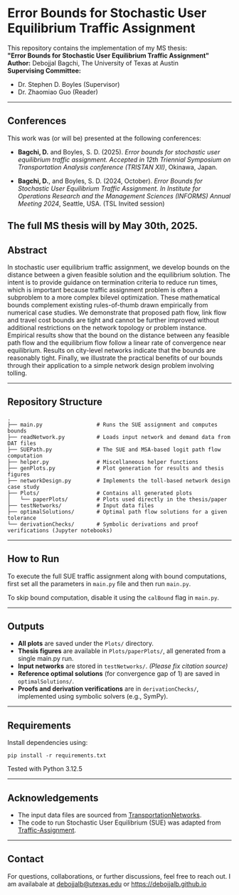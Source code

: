 # Error Bounds for Stochastic User Equilibrium Traffic Assignment

This repository contains the implementation of my MS thesis:  
**"Error Bounds for Stochastic User Equilibrium Traffic Assignment"**  
**Author:** Debojjal Bagchi, The University of Texas at Austin  
**Supervising Committee:**  
- Dr. Stephen D. Boyles (Supervisor)  
- Dr. Zhaomiao Guo (Reader)

---

## Conferences

This work was (or will be) presented at the following conferences:

- **Bagchi, D.** and Boyles, S. D. (2025). *Error bounds for stochastic user equilibrium traffic assignment.* *Accepted in* _12th Triennial Symposium on Transportation Analysis conference (TRISTAN XII)_, Okinawa, Japan.

- **Bagchi, D.**, and Boyles, S. D. (2024, October). *Error Bounds for Stochastic User Equilibrium Traffic Assignment.* *In* _Institute for Operations Research and the Management Sciences (INFORMS) Annual Meeting 2024_, Seattle, USA. (TSL Invited session)

The full MS thesis will by May 30th, 2025. 
---

## Abstract

In stochastic user equilibrium traffic assignment, we develop bounds on the distance between a given feasible solution and the equilibrium solution. The intent is to provide guidance on termination criteria to reduce run times, which is important because traffic assignment problem is often a subproblem to a more complex bilevel optimization.  These mathematical bounds complement existing rules-of-thumb drawn empirically from numerical case studies.  We demonstrate that proposed path flow, link flow and travel cost bounds are tight and cannot be further improved without additional restrictions on the network topology or problem instance. Empirical results show that the bound on the distance between any feasible path flow and the equilibrium flow follow a linear rate of convergence near equilibrium. Results on city-level networks indicate that the bounds are reasonably tight. Finally, we illustrate the practical benefits of our bounds through their application to a simple network design problem involving tolling.

---

## Repository Structure

```text
.
├── main.py                 # Runs the SUE assignment and computes bounds  
├── readNetwork.py          # Loads input network and demand data from DAT files  
├── SUEPath.py              # The SUE and MSA-based logit path flow computation  
├── helper.py               # Miscellaneous helper functions  
├── genPlots.py             # Plot generation for results and thesis figures  
├── networkDesign.py        # Implements the toll-based network design case study  
├── Plots/                  # Contains all generated plots  
│   └── paperPlots/         # Plots used directly in the thesis/paper  
├── testNetworks/           # Input data files  
├── optimalSolutions/       # Optimal path flow solutions for a given tolerance  
└── derivationChecks/       # Symbolic derivations and proof verifications (Jupyter notebooks)
```


---

## How to Run

To execute the full SUE traffic assignment along with bound computations, first set all the parameters in `main.py` file and then run `main.py`.

To skip bound computation, disable it using the `calBound` flag in `main.py`.

---

## Outputs

- **All plots** are saved under the `Plots/` directory.  
- **Thesis figures** are available in `Plots/paperPlots/`, all generated from a single  main.py  run.  
- **Input networks** are stored in `testNetworks/`. *(Please fix citation source)*  
- **Reference optimal solutions** (for convergence gap of 1) are saved in `optimalSolutions/`.  
- **Proofs and derivation verifications** are in `derivationChecks/`, implemented using symbolic solvers (e.g., SymPy).  

---

## Requirements

Install dependencies using:

    pip install -r requirements.txt

Tested with Python 3.12.5

---
## Acknowledgements

- The input data files are sourced from [TransportationNetworks](https://github.com/bstabler/TransportationNetworks).
- The code to run Stochastic User Equilibrium (SUE) was adapted from [Traffic-Assignment](https://github.com/prameshk/Traffic-Assignment).

---

## Contact

For questions, collaborations, or further discussions, feel free to reach out.
I am availabale at debojjalb@utexas.edu or https://debojjalb.github.io